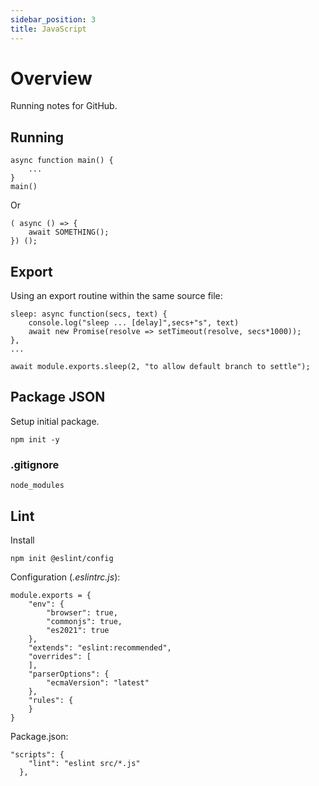 ```yaml
---
sidebar_position: 3
title: JavaScript
---
```


# Overview
Running notes for GitHub.

## Running

```
async function main() {
    ...
}
main()
```
Or

```
( async () => {
    await SOMETHING();
}) ();
```

## Export
Using an export routine within the same source file:

```
sleep: async function(secs, text) {
    console.log("sleep ... [delay]",secs+"s", text)
    await new Promise(resolve => setTimeout(resolve, secs*1000));
},
...

await module.exports.sleep(2, "to allow default branch to settle");
```

## Package JSON
Setup initial package.

```
npm init -y
```

### .gitignore

```
node_modules
```

## Lint

Install
```
npm init @eslint/config
```

Configuration (*.eslintrc.js*):
```
module.exports = {
    "env": {
        "browser": true,
        "commonjs": true,
        "es2021": true
    },
    "extends": "eslint:recommended",
    "overrides": [
    ],
    "parserOptions": {
        "ecmaVersion": "latest"
    },
    "rules": {
    }
}
```

Package.json:
```
"scripts": {
    "lint": "eslint src/*.js"
  },
```